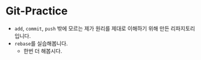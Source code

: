# Git-Practice

- `add`, `commit`, `push` 밖에 모르는 제가 원리를 제대로 이해하기 위해 만든 리파지토리입니다.
- `rebase`를 실습해봅니다.
  - 한번 더 해봅시다.
